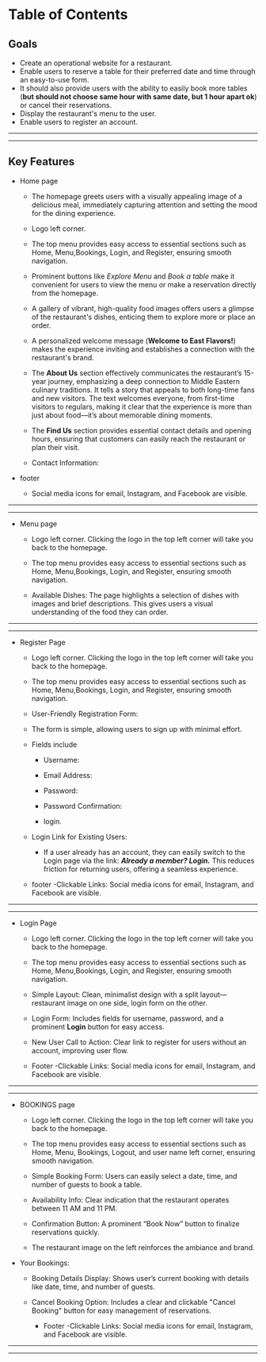 # Table of Contents


## Goals
   - Create an operational website for a restaurant.
   - Enable users to reserve a table for their preferred date and time through an easy-to-use form.
   - It should also provide users with the ability to easily book more tables (**but should not choose same hour with same date, but 1 hour apart ok**) or cancel their reservations.
   - Display the restaurant's menu to the user.
   - Enable users to register an account.
-------------------
-------------------


## Key Features

- Home page
   - The homepage greets users with a visually appealing image of a delicious meal, immediately capturing attention and setting the mood for the dining experience.

   - Logo left corner.
   - The top menu provides easy access to essential sections such as Home, Menu,Bookings, Login, and Register, ensuring smooth navigation.


   - Prominent buttons like *Explore Menu* and *Book a table* make it convenient for users to view the menu or make a reservation directly from the homepage.


   - A gallery of vibrant, high-quality food images offers users a glimpse of the restaurant's dishes, enticing them to explore more or place an order.


   - A personalized welcome message (**Welcome to East Flavors!**) makes the experience inviting and establishes a connection with the restaurant's brand.


   - The **About Us** section effectively communicates the restaurant’s 15-year journey, emphasizing a deep connection to Middle Eastern culinary traditions. It tells a story that appeals to both long-time fans and new visitors.
    The text welcomes everyone, from first-time visitors to regulars, making it clear that the experience is more than just about food—it’s about memorable dining moments.


   - The **Find Us** section provides essential contact details and opening hours, ensuring that customers can easily reach the restaurant or plan their visit.
   
   - Contact Information:

- footer
   - Social media icons for email, Instagram, and Facebook are visible.

---------------------
---------------------
- Menu page 
   - Logo left corner. Clicking the logo in the top left corner will take you back to the homepage.

   - The top menu provides easy access to essential sections such as Home, Menu,Bookings, Login, and Register, ensuring smooth navigation.

 
   - Available Dishes:
The page highlights a selection of dishes with images and brief descriptions. This gives users a visual understanding of the food they can order.

---------------------
---------------------
- Register Page
   - Logo left corner. Clicking the logo in the top left corner will take you back to the homepage.

   - The top menu provides easy access to essential sections such as Home, Menu,Bookings, Login, and Register, ensuring smooth navigation.
   - User-Friendly Registration Form:

   - The form is simple, allowing users to sign up with minimal effort.
   - Fields include
      - Username:
      - Email Address:
      - Password:
      - Password Confirmation:

      - login.

   - Login Link for Existing Users:

      - If a user already has an account, they can easily switch to the Login page via the link: ***Already a member? Login.*** This reduces friction for returning users, offering a seamless experience. 
    
   - footer
     -Clickable Links: Social media icons for email, Instagram, and Facebook are visible.

-----------------------
-----------------------
- Login Page
   - Logo left corner. Clicking the logo in the top left corner will take you back to the homepage.

   - The top menu provides easy access to essential sections such as Home, Menu,Bookings, Login, and Register, ensuring smooth navigation.

   - Simple Layout: Clean, minimalist design with a split layout—restaurant image on one side, login form on the other.

   - Login Form: Includes fields for username, password, and a prominent **Login** button for easy access.
   - New User Call to Action: Clear link to register for users without an account, improving user flow.
   
   - Footer
     -Clickable Links: Social media icons for email, Instagram, and Facebook are visible.

------------------------
------------------------
- BOOKINGS page
   - Logo left corner. Clicking the logo in the top left corner will take you back to the homepage.

   - The top menu provides easy access to essential sections such as Home, Menu, Bookings, Logout, and user name left corner, ensuring smooth navigation.

   - Simple Booking Form: Users can easily select a date, time, and number of guests to book a table.

   - Availability Info: Clear indication that the restaurant operates between 11 AM and 11 PM.

   - Confirmation Button: A prominent “Book Now” button to finalize reservations quickly.

   - The restaurant image on the left reinforces the ambiance and brand.

- Your Bookings:
   - Booking Details Display: Shows user’s current booking with details like date, time, and number of guests.
   - Cancel Booking Option: Includes a clear and clickable "Cancel Booking" button for easy management of reservations.

     - Footer
     -Clickable Links: Social media icons for email, Instagram, and Facebook are visible.
-----------------------
-----------------------


    